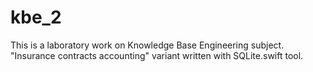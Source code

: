 # kbe_2
This is a laboratory work on Knowledge Base Engineering subject. "Insurance contracts accounting" variant written with SQLite.swift tool.

